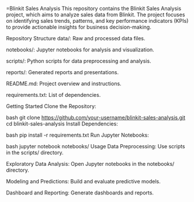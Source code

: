 =Blinkit Sales Analysis
This repository contains the Blinkit Sales Analysis project, which aims to analyze sales data from Blinkit. The project focuses on identifying sales trends, patterns, and key performance indicators (KPIs) to provide actionable insights for business decision-making.

Repository Structure
data/: Raw and processed data files.

notebooks/: Jupyter notebooks for analysis and visualization.

scripts/: Python scripts for data preprocessing and analysis.

reports/: Generated reports and presentations.

README.md: Project overview and instructions.

requirements.txt: List of dependencies.

Getting Started
Clone the Repository:

bash
git clone https://github.com/your-username/blinkit-sales-analysis.git
cd blinkit-sales-analysis
Install Dependencies:

bash
pip install -r requirements.txt
Run Jupyter Notebooks:

bash
jupyter notebook notebooks/
Usage
Data Preprocessing: Use scripts in the scripts/ directory.

Exploratory Data Analysis: Open Jupyter notebooks in the notebooks/ directory.

Modeling and Predictions: Build and evaluate predictive models.

Dashboard and Reporting: Generate dashboards and reports.
